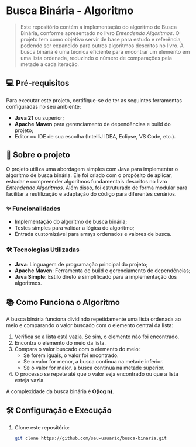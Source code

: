# Busca Binária - Algoritmo

> Este repositório contém a implementação do algoritmo de Busca Binária, conforme apresentado no livro *Entendendo Algoritmos*. O projeto tem como objetivo servir de base para estudo e referência, podendo ser expandido para outros algoritmos descritos no livro. A busca binária é uma técnica eficiente para encontrar um elemento em uma lista ordenada, reduzindo o número de comparações pela metade a cada iteração.

## 💻 Pré-requisitos

Para executar este projeto, certifique-se de ter as seguintes ferramentas configuradas no seu ambiente:

- **Java 21** ou superior;
- **Apache Maven** para gerenciamento de dependências e build do projeto;
- Editor ou IDE de sua escolha (IntelliJ IDEA, Eclipse, VS Code, etc.).

## 🚀 Sobre o projeto

O projeto utiliza uma abordagem simples com Java para implementar o algoritmo de busca binária. Ele foi criado com o propósito de aplicar, estudar e compreender algoritmos fundamentais descritos no livro *Entendendo Algoritmos*. Além disso, foi estruturado de forma modular para facilitar a reutilização e adaptação do código para diferentes cenários.

### ✨ Funcionalidades

- Implementação do algoritmo de busca binária;
- Testes simples para validar a lógica do algoritmo;
- Entrada customizável para arrays ordenados e valores de busca.

### 🛠️ Tecnologias Utilizadas

- **Java**: Linguagem de programação principal do projeto;
- **Apache Maven**: Ferramenta de build e gerenciamento de dependências;
- **Java Simple**: Estilo direto e simplificado para a implementação dos algoritmos.

## 📚 Como Funciona o Algoritmo

A busca binária funciona dividindo repetidamente uma lista ordenada ao meio e comparando o valor buscado com o elemento central da lista:

1. Verifica se a lista está vazia. Se sim, o elemento não foi encontrado.
2. Encontra o elemento do meio da lista.
3. Compara o valor buscado com o elemento do meio:
   - Se forem iguais, o valor foi encontrado.
   - Se o valor for menor, a busca continua na metade inferior.
   - Se o valor for maior, a busca continua na metade superior.
4. O processo se repete até que o valor seja encontrado ou que a lista esteja vazia.

A complexidade da busca binária é **O(log n)**.

## 🛠️ Configuração e Execução

1. Clone este repositório:
   ```bash
   git clone https://github.com/seu-usuario/busca-binaria.git
